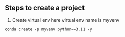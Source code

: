 ## Steps to create a project

1. Create virtual env here virtual env name is myvenv

```
conda create -p myvenv python==3.11 -y

```